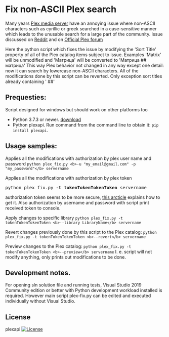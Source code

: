 # Fix non-ASCII Plex search

Many years [Plex media server](https://www.plex.tv/) have an annoying issue where non-ASCII characters such as cyrillic or greek searched in a case-sensitive manner which leads to the unusable search for a large part of the community.
Issue discussed on [Reddit](https://www.reddit.com/r/PleX/comments/f7czff/search_should_be_case_and_diacritics_insensitive/) and on [Official Plex forum](https://forums.plex.tv/t/search-is-case-sensitive-with-cyrillic-characters/141491)

Here the python script which fixes the issue by modifying the 'Sort Title' property of all of the Plex catalog items subject to issue. Examples 'Matrix' will be unmodified and 'Матрица' will be converted to 'Матрица ## матрица'
This way Plex behavior not changed in any way except one detail: now it can search by lowercase non-ASCII characters.
All of the modifications done by this script can be reverted. Only exception sort titles already containing ' ##'

## Prequesties:
Script designed for windows but should work on other platforms too
- Python 3.7.3 or newer. [download](https://www.python.org/downloads/windows/)
- Python plexapi. Run command from the command line to obtain it: `pip install plexapi`.

## Usage samples:
Applies all the modifications with authorization by plex user name and password
```python plex_fix.py <b>-u "my_email@gmail.com" -p "my_password"</b> servername```

Applies all the modifications with authorization by plex token
<pre>
python plex_fix.py <b>-t tokenTokenTokenToken</b> servername
</pre>
authorization token seems to be more secure, [this arcticle](https://support.plex.tv/articles/204059436-finding-an-authentication-token-x-plex-token/) explains how to get it. Also authorization by username and password with script print received token to console.

Apply changes to specific library 
```python plex_fix.py -t tokenTokenTokenToken <b>--library LibraryName</b> servername```

Revert changes previously done by this script to the Plex catalog:
```python plex_fix.py -t tokenTokenTokenToken <b>--revert</b> servername```

Preview changes to the Plex catalog:
```python plex_fix.py -t tokenTokenTokenToken <b>--preview</b> servername```
I. e. script will not modify anything, only prints out modifications to be done.

## Development notes.
For opening sln solution file and running tests, Visual Studio 2019 Community edition or better with Python development workload installed is required. However main script plex-fix.py can be edited and executed individually without Visual Studio.

## License
plexapi [![License](https://img.shields.io/badge/License-BSD%203--Clause-blue.svg)](https://opensource.org/licenses/BSD-3-Clause)